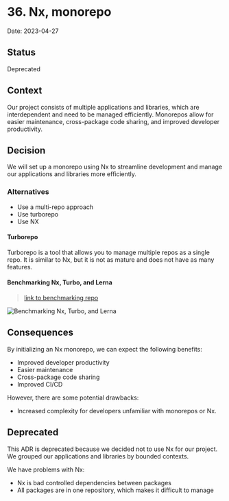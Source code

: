 # 36. Nx, monorepo

Date: 2023-04-27

## Status

Deprecated

## Context

Our project consists of multiple applications and libraries, which are interdependent and need to be managed efficiently. 
Monorepos allow for easier maintenance, cross-package code sharing, and improved developer productivity.

## Decision

We will set up a monorepo using Nx to streamline development and manage our applications and libraries more efficiently.

### Alternatives

- Use a multi-repo approach
- Use turborepo
- Use NX

#### Turborepo

Turborepo is a tool that allows you to manage multiple repos as a single repo. 
It is similar to Nx, but it is not as mature and does not have as many features.

#### Benchmarking Nx, Turbo, and Lerna

> [link to benchmarking repo](https://github.com/vsavkin/large-monorepo#benchmarking-nx-turbo-and-lerna)

![Benchmarking Nx, Turbo, and Lerna](https://raw.githubusercontent.com/vsavkin/large-monorepo/main/readme-assets/turbo-nx-perf.gif)

## Consequences

By initializing an Nx monorepo, we can expect the following benefits:

- Improved developer productivity
- Easier maintenance
- Cross-package code sharing
- Improved CI/CD

However, there are some potential drawbacks:

- Increased complexity for developers unfamiliar with monorepos or Nx.

## Deprecated

This ADR is deprecated because we decided not to use Nx for our project.
We grouped our applications and libraries by bounded contexts.

We have problems with Nx:
- Nx is bad controlled dependencies between packages
- All packages are in one repository, which makes it difficult to manage
